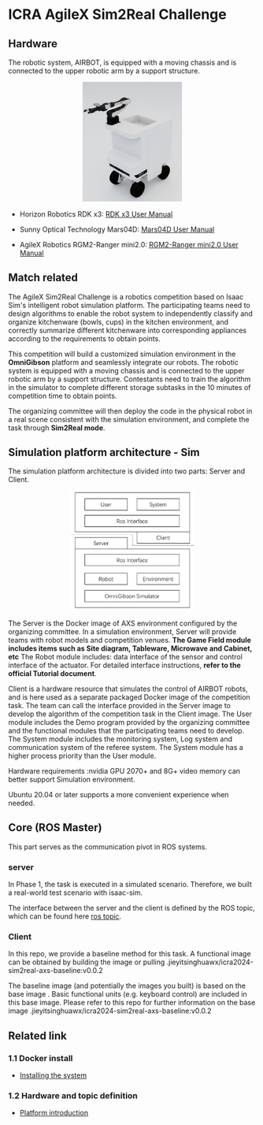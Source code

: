 # ICRA AgileX Sim2Real Challenge


## Hardware 
The robotic system, AIRBOT, is equipped with a moving chassis and is connected to the upper robotic arm by a support structure. 
<div align="center">
  <img src="./assets/AIRBOT.png" width="40%">
</div>

* Horizon Robotics RDK x3:
[RDK x3 User Manual](https://developer.horizon.cc/documents_rdk/)

* Sunny Optical Technology  Mars04D:
[Mars04D User Manual](https://www.sunnyaiot.com/product_detail/Mars04D.html)

* AgileX Robotics RGM2-Ranger mini2.0:
[RGM2-Ranger mini2.0 User Manual](https://github.com/agilexrobotics/AgileX-Robotics-all-products-user-manuals)




## Match related

The AgileX Sim2Real Challenge is a robotics competition based on Isaac Sim's intelligent robot simulation platform. The participating teams need to design algorithms to enable the robot system to independently classify and organize kitchenware (bowls, cups) in the kitchen environment, and correctly summarize different kitchenware into corresponding appliances according to the requirements to obtain points.


This competition will build a customized simulation environment in the **OmniGibson** platform and seamlessly integrate our robots. The robotic system is equipped with a moving chassis and is connected to the upper robotic arm by a support structure. Contestants need to train the algorithm in the simulator to complete different storage subtasks in the 10 minutes of competition time to obtain points.


The organizing committee will then deploy the code in the physical robot in a real scene consistent with the simulation environment, and complete the task through **Sim2Real mode**.


## Simulation platform architecture - Sim

The simulation platform architecture is divided into two parts: Server and Client.


<div align="center">
  <img src="./assets/client_server.png" width="50%">
</div>


The Server is the Docker image of AXS environment configured by the organizing committee. In a simulation environment, Server will provide teams with robot models and competition venues. **The Game Field module includes items such as Site diagram, Tableware, Microwave and Cabinet, etc** The Robot module includes: data interface of the sensor and control interface of the actuator. For detailed interface instructions, **refer to the official Tutorial document**.

Client is a hardware resource that simulates the control of AIRBOT robots, and is here used as a separate packaged Docker image of the competition task. The team can call the interface provided in the Server image to develop the algorithm of the competition task in the Client image. The User module includes the Demo program provided by the organizing committee and the functional modules that the participating teams need to develop. The System module includes the monitoring system, Log system and communication system of the referee system. The System module has a higher process priority than the User module.

Hardware requirements :nvidia GPU 2070+ and 8G+ video memory can better support Simulation environment.

Ubuntu 20.04 or later supports a more convenient experience when needed.

## Core (ROS Master)

This part serves as the communication pivot in ROS systems.

### server

In Phase 1, the task is executed in a simulated scenario. Therefore, we built a real-world test scenario with isaac-sim.

The interface between the server and the client is defined by the ROS topic, which can be found here [ros topic](./Platform_introduction.md).

### Client

In this repo, we provide a baseline method for this task. A functional image can be obtained by building the image or pulling .jieyitsinghuawx/icra2024-sim2real-axs-baseline:v0.0.2


The baseline image (and potentially the images you built) is based on the base image . Basic functional units (e.g. keyboard control) are included in this base image. Please refer to this repo for further information on the base image .jieyitsinghuawx/icra2024-sim2real-axs-baseline:v0.0.2


## Related link

### 1.1 Docker install
* [Installing the system](./sim2real-install-guide.md)

### 1.2 Hardware and topic definition
* [Platform introduction](./Platform_introduction.md)
